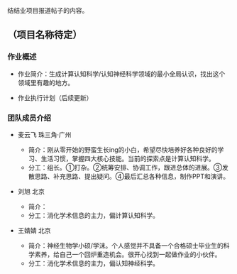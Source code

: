 结结业项目报道帖子的内容。

## （项目名称待定）

### 作业概述

- 作业简介：生成计算认知科学/认知神经科学领域的最小全局认识，找出这个领域里有趣的地方。

- 作业执行计划（后续更新）

### 团队成员介绍

- 麦云飞 珠三角·广州
	- 简介：刚从零开始的野蛮生长ing的小白，希望尽快培养好各种良好的学习、生活习惯，掌握四大核心技能。当前的探索点是计算认知科学。
	- 分工：组长。①打杂。②统筹安排、协调工作，跟进总体的进展。③发散思路、补充思路、提出疑问。④最后汇总各种信息，制作PPT和演讲。

- 刘旭 北京
    - 简介：
    - 分工：消化学术信息的主力，偏计算认知科学。

- 王婧婧 北京
    - 简介：神经生物学小硕/学沫。个人感觉并不具备一个合格硕士毕业生的科学素养，给自己一个回炉重造机会。很开心找到一起做作业的小伙伴。
    - 分工：消化学术信息的主力，偏认知神经科学。
